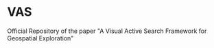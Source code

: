 # VAS
Official Repository of the paper "A Visual Active Search Framework for Geospatial Exploration"
